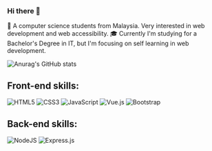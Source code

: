 ### Hi there 👋

🔭 A computer science students from Malaysia. Very interested in web development and web accessibility.
🎓 Currently I'm studying for a Bachelor's Degree in IT, but I'm focusing on self learning in web development.

![Anurag's GitHub stats](https://github-readme-stats.vercel.app/api?username=FakhrulRadziCode&theme=github_dark&show_icons=true)

<h2>Front-end skills:</h2>

![HTML5](https://img.shields.io/badge/html5-%23E34F26.svg?style=for-the-badge&logo=html5&logoColor=white) ![CSS3](https://img.shields.io/badge/css3-%231572B6.svg?style=for-the-badge&logo=css3&logoColor=white) ![JavaScript](https://img.shields.io/badge/javascript-F7DF1E.svg?style=for-the-badge&logo=javascript&logoColor=white) ![Vue.js](https://img.shields.io/badge/vue.js-4FC08D.svg?style=for-the-badge&logo=vue.js&logoColor=white) ![Bootstrap](https://img.shields.io/badge/bootstrap-7952B3.svg?style=for-the-badge&logo=bootstrap&logoColor=white)

<h2>Back-end skills:</h2>

![NodeJS](https://img.shields.io/badge/node.js-6DA55F?style=for-the-badge&logo=node.js&logoColor=white)
![Express.js](https://img.shields.io/badge/express.js-%23404d59.svg?style=for-the-badge&logo=express&logoColor=%2361DAFB)
<!--
**FakhrulRadziCode/FakhrulRadziCode** is a ✨ _special_ ✨ repository because its `README.md` (this file) appears on your GitHub profile.

Here are some ideas to get you started:

- 🔭 I’m currently working on ... I'm still a student!
- 🌱 I’m currently learning ... Web Development
- 📫 How to reach me: ...
-->
